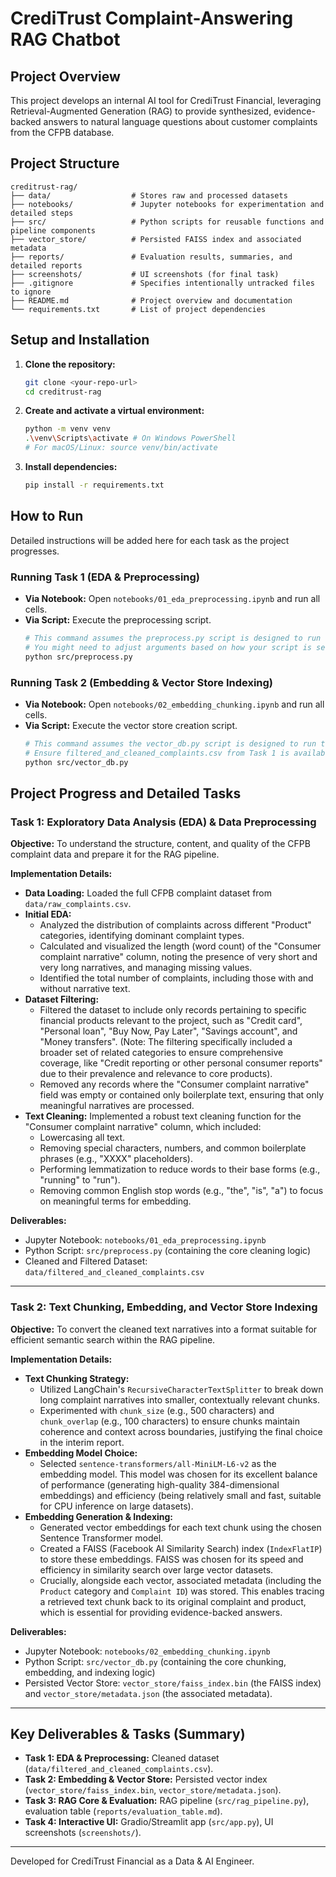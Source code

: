 # CrediTrust Complaint-Answering RAG Chatbot

## Project Overview
This project develops an internal AI tool for CrediTrust Financial, leveraging Retrieval-Augmented Generation (RAG) to provide synthesized, evidence-backed answers to natural language questions about customer complaints from the CFPB database.

## Project Structure
```
creditrust-rag/
├── data/                  # Stores raw and processed datasets
├── notebooks/             # Jupyter notebooks for experimentation and detailed steps
├── src/                   # Python scripts for reusable functions and pipeline components
├── vector_store/          # Persisted FAISS index and associated metadata
├── reports/               # Evaluation results, summaries, and detailed reports
├── screenshots/           # UI screenshots (for final task)
├── .gitignore             # Specifies intentionally untracked files to ignore
├── README.md              # Project overview and documentation
└── requirements.txt       # List of project dependencies
```
## Setup and Installation
1.  **Clone the repository:**
    ```bash
    git clone <your-repo-url>
    cd creditrust-rag
    ```
2.  **Create and activate a virtual environment:**
    ```bash
    python -m venv venv
    .\venv\Scripts\activate # On Windows PowerShell
    # For macOS/Linux: source venv/bin/activate
    ```
3.  **Install dependencies:**
    ```bash
    pip install -r requirements.txt
    ```

## How to Run
Detailed instructions will be added here for each task as the project progresses.

### Running Task 1 (EDA & Preprocessing)
* **Via Notebook:** Open `notebooks/01_eda_preprocessing.ipynb` and run all cells.
* **Via Script:** Execute the preprocessing script.
    ```bash
    # This command assumes the preprocess.py script is designed to run the preprocessing
    # You might need to adjust arguments based on how your script is set up.
    python src/preprocess.py
    ```

### Running Task 2 (Embedding & Vector Store Indexing)
* **Via Notebook:** Open `notebooks/02_embedding_chunking.ipynb` and run all cells.
* **Via Script:** Execute the vector store creation script.
    ```bash
    # This command assumes the vector_db.py script is designed to run the indexing
    # Ensure filtered_and_cleaned_complaints.csv from Task 1 is available in data/
    python src/vector_db.py
    ```

## Project Progress and Detailed Tasks

### Task 1: Exploratory Data Analysis (EDA) & Data Preprocessing
**Objective:** To understand the structure, content, and quality of the CFPB complaint data and prepare it for the RAG pipeline.

**Implementation Details:**
* **Data Loading:** Loaded the full CFPB complaint dataset from `data/raw_complaints.csv`.
* **Initial EDA:**
    * Analyzed the distribution of complaints across different "Product" categories, identifying dominant complaint types.
    * Calculated and visualized the length (word count) of the "Consumer complaint narrative" column, noting the presence of very short and very long narratives, and managing missing values.
    * Identified the total number of complaints, including those with and without narrative text.
* **Dataset Filtering:**
    * Filtered the dataset to include only records pertaining to specific financial products relevant to the project, such as "Credit card", "Personal loan", "Buy Now, Pay Later", "Savings account", and "Money transfers". (Note: The filtering specifically included a broader set of related categories to ensure comprehensive coverage, like "Credit reporting or other personal consumer reports" due to their prevalence and relevance to core products).
    * Removed any records where the "Consumer complaint narrative" field was empty or contained only boilerplate text, ensuring that only meaningful narratives are processed.
* **Text Cleaning:** Implemented a robust text cleaning function for the "Consumer complaint narrative" column, which included:
    * Lowercasing all text.
    * Removing special characters, numbers, and common boilerplate phrases (e.g., "XXXX" placeholders).
    * Performing lemmatization to reduce words to their base forms (e.g., "running" to "run").
    * Removing common English stop words (e.g., "the", "is", "a") to focus on meaningful terms for embedding.

**Deliverables:**
* Jupyter Notebook: `notebooks/01_eda_preprocessing.ipynb`
* Python Script: `src/preprocess.py` (containing the core cleaning logic)
* Cleaned and Filtered Dataset: `data/filtered_and_cleaned_complaints.csv`

---

### Task 2: Text Chunking, Embedding, and Vector Store Indexing
**Objective:** To convert the cleaned text narratives into a format suitable for efficient semantic search within the RAG pipeline.

**Implementation Details:**
* **Text Chunking Strategy:**
    * Utilized LangChain's `RecursiveCharacterTextSplitter` to break down long complaint narratives into smaller, contextually relevant chunks.
    * Experimented with `chunk_size` (e.g., 500 characters) and `chunk_overlap` (e.g., 100 characters) to ensure chunks maintain coherence and context across boundaries, justifying the final choice in the interim report.
* **Embedding Model Choice:**
    * Selected `sentence-transformers/all-MiniLM-L6-v2` as the embedding model. This model was chosen for its excellent balance of performance (generating high-quality 384-dimensional embeddings) and efficiency (being relatively small and fast, suitable for CPU inference on large datasets).
* **Embedding Generation & Indexing:**
    * Generated vector embeddings for each text chunk using the chosen Sentence Transformer model.
    * Created a FAISS (Facebook AI Similarity Search) index (`IndexFlatIP`) to store these embeddings. FAISS was chosen for its speed and efficiency in similarity search over large vector datasets.
    * Crucially, alongside each vector, associated metadata (including the `Product` category and `Complaint ID`) was stored. This enables tracing a retrieved text chunk back to its original complaint and product, which is essential for providing evidence-backed answers.

**Deliverables:**
* Jupyter Notebook: `notebooks/02_embedding_chunking.ipynb`
* Python Script: `src/vector_db.py` (containing the core chunking, embedding, and indexing logic)
* Persisted Vector Store: `vector_store/faiss_index.bin` (the FAISS index) and `vector_store/metadata.json` (the associated metadata).

---

## Key Deliverables & Tasks (Summary)
- **Task 1: EDA & Preprocessing:** Cleaned dataset (`data/filtered_and_cleaned_complaints.csv`).
- **Task 2: Embedding & Vector Store:** Persisted vector index (`vector_store/faiss_index.bin`, `vector_store/metadata.json`).
- **Task 3: RAG Core & Evaluation:** RAG pipeline (`src/rag_pipeline.py`), evaluation table (`reports/evaluation_table.md`).
- **Task 4: Interactive UI:** Gradio/Streamlit app (`src/app.py`), UI screenshots (`screenshots/`).

---
Developed for CrediTrust Financial as a Data & AI Engineer.